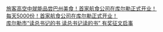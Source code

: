   
[旅客高空中就能品尝巴州美食！首家航食公司在库尔勒正式开业！](http://www.dianyue.me/archives/506/zt5vao9hx4q8mfyl/)  
[每天5000份！首家航食公司在库尔勒正式开业！](http://www.dianyue.me/archives/523/6720wfrx1pdgb477/)  
[库尔勒市“读总书记的书 读总书记读的书” 有奖征文启事](http://www.dianyue.me/archives/787/5k4nptyd7or2vv88/)